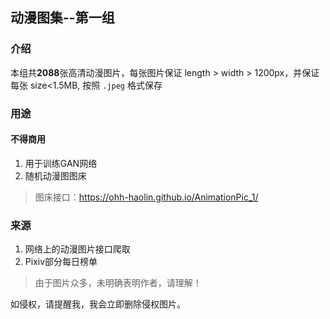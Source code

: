 ## 动漫图集--第一组

### 介绍

本组共**2088**张高清动漫图片，每张图片保证 length > width > 1200px，并保证每张 size<1.5MB, 按照 `.jpeg` 格式保存

### 用途

#### 不得**商用**

1. 用于训练GAN网络
2. 随机动漫图图床
> 图床接口：https://ohh-haolin.github.io/AnimationPic_1/

### 来源

1. 网络上的动漫图片接口爬取
2. Pixiv部分每日榜单

> 由于图片众多，未明确表明作者，请理解！

如侵权，请提醒我，我会立即删除侵权图片。
